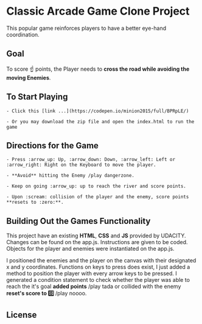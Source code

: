 <!--rose renie
	READ.md
-->

# **Classic Arcade Game Clone Project**

This popular game reinforces players to have a better eye-hand coordination.

## Goal

To score :point_up: points, the Player needs to **cross the road while avoiding the moving Enemies**. 

## To Start Playing

	- Click this [link ...](https://codepen.io/minion2015/full/BPRpLE/)
	
	- Or you may download the zip file and open the index.html to run the game

## Directions for the Game 

	- Press :arrow_up: Up, :arrow_down: Down, :arrow_left: Left or :arrow_right: Right on the Keyboard to move the player.

	- **Avoid** hitting the Enemy /play dangerzone.

	- Keep on going :arrow_up: up to reach the river and score points. 

	- Upon :scream: collision of the player and the enemy, score points **resets to :zero:**. 

## Building Out the Games Functionality

This project have an existing **HTML**, **CSS** and **JS** provided by UDACITY. Changes can be found on the app.js. Instructions are given to be coded. Objects for the player and enemies were instantiated on the app.js. 

I positioned the enemies and the player on the canvas with their designated x and y coordinates. Functions on keys to press does exist, I just added a method to position the player with every arrow keys to be pressed. I generated a condition statement to check whether the player was able to reach the it's goal **added points** /play tada or collided with the enemy **reset's score to :zero:** /play noooo. 

## License